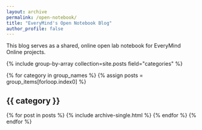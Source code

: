 ```yaml
---
layout: archive
permalink: /open-notebook/
title: "EveryMind's Open Notebook Blog"
author_profile: false
---
```


This blog serves as a shared, online open lab notebook for EveryMind Online projects.  

{% include group-by-array collection=site.posts field="categories" %}

{% for category in group_names %}
  {% assign posts = group_items[forloop.index0] %}
  <h2 id="{{ category | slugify }}" class="archive__subtitle">{{ category }}</h2>
  {% for post in posts %}
    {% include archive-single.html %}
  {% endfor %}
{% endfor %}
